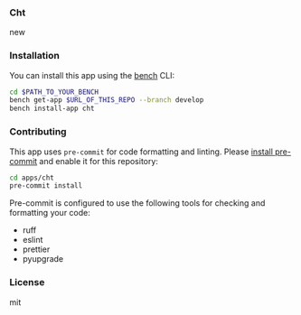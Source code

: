 ### Cht

new

### Installation

You can install this app using the [bench](https://github.com/frappe/bench) CLI:

```bash
cd $PATH_TO_YOUR_BENCH
bench get-app $URL_OF_THIS_REPO --branch develop
bench install-app cht
```

### Contributing

This app uses `pre-commit` for code formatting and linting. Please [install pre-commit](https://pre-commit.com/#installation) and enable it for this repository:

```bash
cd apps/cht
pre-commit install
```

Pre-commit is configured to use the following tools for checking and formatting your code:

- ruff
- eslint
- prettier
- pyupgrade

### License

mit
